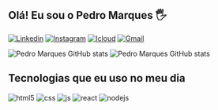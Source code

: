 
## Olá! Eu sou o Pedro Marques 🖐️

[![Linkedin](https://img.shields.io/badge/Linkedin-0a66c2?style=for-the-badge&logo=linkedin&logoColor=white)](https://www.linkedin.com/in/pedro-marqes/)
[![Instagram](https://img.shields.io/badge/Instagram-E4405F?style=for-the-badge&logo=instagram&logoColor=white)](https://instagram.com/pe.marqes)
[![Icloud](https://img.shields.io/badge/Icloud-888?style=for-the-badge&logo=icloud&logoColor=white)](https://instagram.com/pe.marqes)
[![Gmail](https://img.shields.io/badge/Gmail-d65252?style=for-the-badge&logo=gmail&logoColor=white)](https://instagram.com/pe.marqes)





![Pedro Marques GitHub stats](https://github-readme-stats.vercel.app/api?username=pedro-marqes&show_icons=true&theme=dracula&count_private=true )
![Pedro Marques GitHub stats](https://github-readme-stats.vercel.app/api/top-langs/?username=pedro-marqes&langs_count=7&theme=dracula&count_private=true)

## Tecnologias que eu uso no meu dia

<div style="display: inline_block">
  <img align="center" alt="html5" src="https://img.shields.io/badge/HTML5-E34F26?style=for-the-badge&logo=html5&logoColor=white" />
  <img align="center" alt="css" src="https://img.shields.io/badge/CSS3-1572B6?style=for-the-badge&logo=css3&logoColor=white" />
  <img align="center" alt="js" src="https://img.shields.io/badge/JavaScript-F7DF1E?style=for-the-badge&logo=javascript&logoColor=black" />
  <img align="center" alt="react" src="https://img.shields.io/badge/React-20232A?style=for-the-badge&logo=react&logoColor=61DAFB" />
  <img align="center" alt="nodejs" src="https://img.shields.io/badge/Node.js-43853D?style=for-the-badge&logo=node.js&logoColor=white" />
</div><br/>


